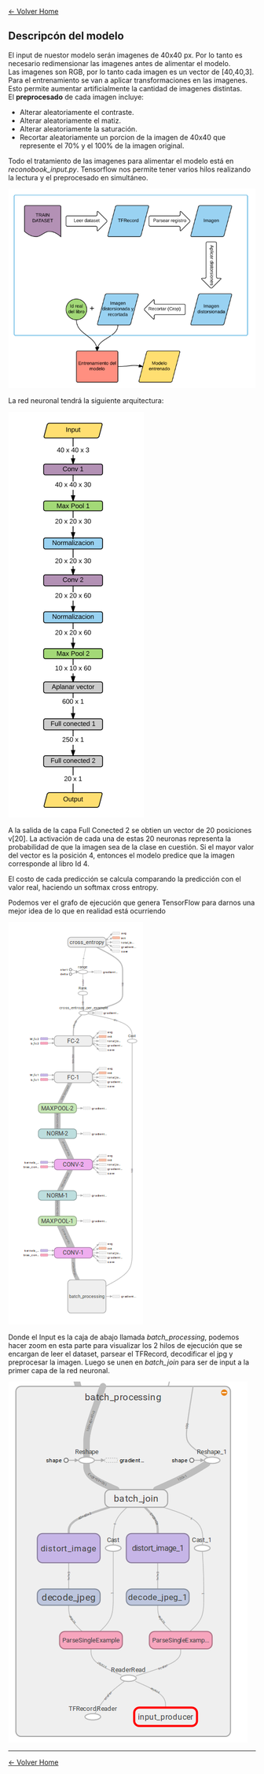 [<- Volver Home](../README.md)  


## Descripcón del modelo


El input de nuestor modelo serán imagenes de 40x40 px. Por lo tanto es necesario redimensionar las 
imagenes antes de alimentar el modelo.  
Las imagenes son RGB, por lo tanto cada imagen es un vector de [40,40,3].  
Para el entrenamiento se van a aplicar transformaciones en las imagenes. Esto permite aumentar artificialmente la cantidad de imagenes distintas.  
El **preprocesado** de cada imagen incluye:
- Alterar aleatoriamente el contraste.
- Alterar aleatoriamente el matiz.
- Alterar aleatoriamente la saturación.
- Recortar aleatoriamente un porcion de la imagen de 40x40 que represente el 70% y el 100% de la imagen original.

Todo el tratamiento de las imagenes para alimentar el modelo está en *reconobook_input.py*. Tensorflow nos permite tener varios hilos realizando la lectura y el preprocesado en simultáneo.

![Modelo](./img/modelo3.png "Modelo")

La red neuronal tendrá la siguiente arquitectura:

![Modelo](./img/modelo4.png "Modelo")

A la salida de la capa Full Conected 2 se obtien un vector de 20 posiciones v[20]. La activación de cada una de estas 20 neuronas representa la probabilidad de que la imagen sea de la clase en cuestión. Si el mayor valor del vector es la posición 4, entonces el modelo predice que la imagen corresponde al libro Id 4. 

El costo de cada predicción se calcula comparando la predicción con el valor real, haciendo un softmax cross entropy.

Podemos ver el grafo de ejecución que genera TensorFlow para darnos una mejor idea de lo que en realidad está ocurriendo

![Modelo](./img/modelo1.png "Modelo")

Donde el Input es la caja de abajo llamada *batch_processing*, podemos hacer zoom en esta parte para visualizar los 2 hilos de ejecución que se encargan de leer el dataset, parsear el TFRecord, decodificar el jpg y preprocesar la imagen. Luego se unen en *batch_join* para ser de input a la primer capa de la red neuronal.

![Modelo](./img/modelo2.png "Modelo")


***
[<- Volver Home](../README.md)  
